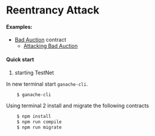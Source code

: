 # Reentrancy Attack


#### Examples:

   - [Bad Auction](contracts/BadAuction.sol) contract
     -  [Attacking Bad Auction](contracts/AttackBadAuction.sol)
#### Quick start
1. starting TestNet

In new terminal start `ganache-cli`. 

```bash
    $ ganache-cli
```
Using terminal 2 install and migrate the following contracts
```bash
    $ npm install
    $ npm run compile
    $ npm run migrate 
```
